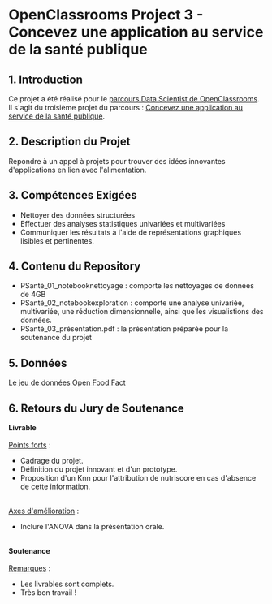 # OpenClassrooms Project 3 - Concevez une application au service de la santé publique

## 1. Introduction
Ce projet a été réalisé pour le [parcours Data Scientist de OpenClassrooms](https://openclassrooms.com/fr/paths/164-data-scientist). <br>
Il s'agit du troisième projet du parcours : [Concevez une application au service de la santé publique](https://openclassrooms.com/fr/paths/164/projects/628/assignment).

## 2. Description du Projet
Repondre à un appel à projets pour trouver des idées innovantes d'applications en lien avec l'alimentation.

## 3. Compétences Exigées
- Nettoyer des données structurées
- Effectuer des analyses statistiques univariées et multivariées
- Communiquer les résultats à l'aide de représentations graphiques lisibles et pertinentes.

## 4. Contenu du Repository
- PSanté_01_notebooknettoyage : comporte les nettoyages de données de 4GB
- PSanté_02_notebookexploration : comporte une analyse univariée, multivariée, une réduction dimensionnelle, ainsi que les visualistions des données.
- PSanté_03_présentation.pdf : la présentation préparée pour la soutenance du projet

## 5. Données
[Le jeu de données Open Food Fact](https://static.openfoodfacts.org/data/en.openfoodfacts.org.products.csv)


## 6. Retours du Jury de Soutenance
**Livrable**<br><br>
<ins>Points forts</ins> :
- Cadrage du projet.
- Définition du projet innovant et d'un prototype.
- Proposition d'un Knn pour l'attribution de nutriscore en cas d'absence de cette information.<br><br>

<ins>Axes d'amélioration</ins> :
- Inclure l'ANOVA dans la présentation orale.
<br><br>

**Soutenance**<br><br>
<ins>Remarques</ins> :
- Les livrables sont complets.
- Très bon travail !
<br>
